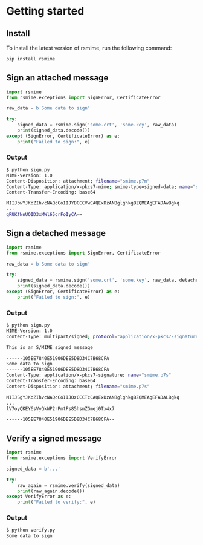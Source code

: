 # Getting started

## Install

To install the latest version of rsmime, run the following command:

```bash
pip install rsmime
```

## Sign an attached message

```python
import rsmime
from rsmime.exceptions import SignError, CertificateError

raw_data = b'Some data to sign'

try:
    signed_data = rsmime.sign('some.crt', 'some.key', raw_data)
    print(signed_data.decode())
except (SignError, CertificateError) as e:
    print("Failed to sign:", e)
```

### Output

```bash
$ python sign.py
MIME-Version: 1.0
Content-Disposition: attachment; filename="smime.p7m"
Content-Type: application/x-pkcs7-mime; smime-type=signed-data; name="smime.p7m"
Content-Transfer-Encoding: base64

MIIJbwYJKoZIhvcNAQcCoIIJYDCCCVwCAQExDzANBglghkgBZQMEAgEFADAwBgkq
...
gRUKfNnUOID3xMWl65crFoIyCA==


```

## Sign a detached message

```python
import rsmime
from rsmime.exceptions import SignError, CertificateError

raw_data = b'Some data to sign'

try:
    signed_data = rsmime.sign('some.crt', 'some.key', raw_data, detached=True)
    print(signed_data.decode())
except (SignError, CertificateError) as e:
    print("Failed to sign:", e)
```

### Output

```bash
$ python sign.py
MIME-Version: 1.0
Content-Type: multipart/signed; protocol="application/x-pkcs7-signature"; micalg="sha-256"; boundary="----105EE7840E51906DEE5D8D34C7B68CFA"

This is an S/MIME signed message

------105EE7840E51906DEE5D8D34C7B68CFA
Some data to sign
------105EE7840E51906DEE5D8D34C7B68CFA
Content-Type: application/x-pkcs7-signature; name="smime.p7s"
Content-Transfer-Encoding: base64
Content-Disposition: attachment; filename="smime.p7s"

MIIJSgYJKoZIhvcNAQcCoIIJOzCCCTcCAQExDzANBglghkgBZQMEAgEFADALBgkq
...
lV7oyQKEY6sVyQkWP2rPmtPs85hsmZGmej0Tx4x7

------105EE7840E51906DEE5D8D34C7B68CFA--


```

## Verify a signed message

```python
import rsmime
from rsmime.exceptions import VerifyError

signed_data = b'...'

try:
    raw_again = rsmime.verify(signed_data)
    print(raw_again.decode())
except VerifyError as e:
    print("Failed to verify:", e)
```

### Output

```bash
$ python verify.py
Some data to sign
```
